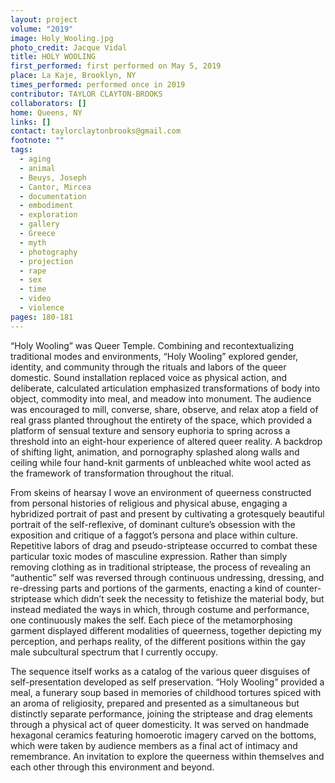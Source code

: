 ```yaml
---
layout: project
volume: "2019"
image: Holy_Wooling.jpg
photo_credit: Jacque Vidal
title: HOLY WOOLING
first_performed: first performed on May 5, 2019
place: La Kaje, Brooklyn, NY
times_performed: performed once in 2019
contributor: TAYLOR CLAYTON-BROOKS
collaborators: []
home: Queens, NY
links: []
contact: taylorclaytonbrooks@gmail.com
footnote: ""
tags:
  - aging
  - animal
  - Beuys, Joseph
  - Cantor, Mircea
  - documentation
  - embodiment
  - exploration
  - gallery
  - Greece
  - myth
  - photography
  - projection
  - rape
  - sex
  - time
  - video
  - violence
pages: 180-181
---
```


“Holy Wooling” was Queer Temple. Combining and recontextualizing traditional modes and environments, “Holy Wooling” explored gender, identity, and community through the rituals and labors of the queer domestic. Sound installation replaced voice as physical action, and deliberate, calculated articulation emphasized transformations of body into object, commodity into meal, and meadow into monument. The audience was encouraged to mill, converse, share, observe, and relax atop a field of real grass planted throughout the entirety of the space, which provided a platform of sensual texture and sensory euphoria to spring across a threshold into an eight-hour experience of altered queer reality. A backdrop of shifting light, animation, and pornography splashed along walls and ceiling while four hand-knit garments of unbleached white wool acted as the framework of transformation throughout the ritual.

From skeins of hearsay I wove an environment of queerness constructed from personal histories of religious and physical abuse, engaging a hybridized portrait of past and present by cultivating a grotesquely beautiful portrait of the self-reflexive, of dominant culture’s obsession with the exposition and critique of a faggot’s persona and place within culture. Repetitive labors of drag and pseudo-striptease occurred to combat these particular toxic modes of masculine expression. Rather than simply removing clothing as in traditional striptease, the process of revealing an “authentic” self was reversed through continuous undressing, dressing, and re-dressing parts and portions of the garments, enacting a kind of counter-striptease which didn’t seek the necessity to fetishize the material body, but instead mediated the ways in which, through costume and performance, one continuously makes the self. Each piece of the metamorphosing garment displayed different modalities of queerness, together depicting my perception, and perhaps reality, of the different positions within the gay male subcultural spectrum that I currently occupy.

The sequence itself works as a catalog of the various queer disguises of self-presentation developed as self preservation. “Holy Wooling” provided a meal, a funerary soup based in memories of childhood tortures spiced with an aroma of religiosity, prepared and presented as a simultaneous but distinctly separate performance, joining the striptease and drag elements through a physical act of queer domesticity. It was served on handmade hexagonal ceramics featuring homoerotic imagery carved on the bottoms, which were taken by audience members as a final act of intimacy and remembrance. An invitation to explore the queerness within themselves and each other through this environment and beyond.
